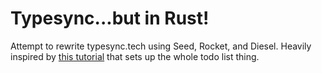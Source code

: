 # Typesync...but in Rust!

Attempt to rewrite typesync.tech using Seed, Rocket, and Diesel.  Heavily inspired by [this tutorial](https://erwabook.com/intro/index.html) that sets up the whole todo list thing.

